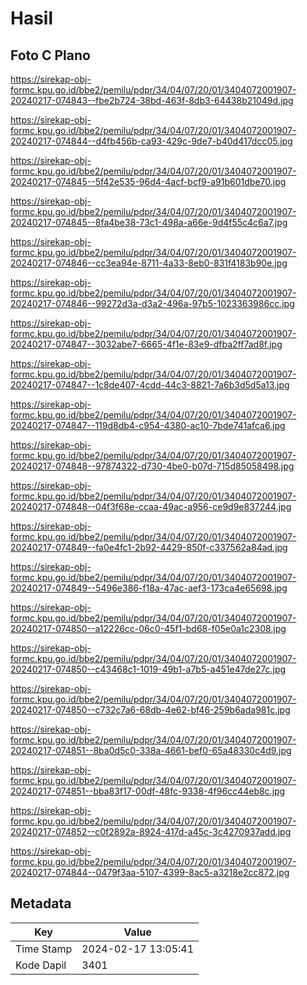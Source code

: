 # Hasil

## Foto C Plano

https://sirekap-obj-formc.kpu.go.id/bbe2/pemilu/pdpr/34/04/07/20/01/3404072001907-20240217-074843--fbe2b724-38bd-463f-8db3-64438b21049d.jpg

https://sirekap-obj-formc.kpu.go.id/bbe2/pemilu/pdpr/34/04/07/20/01/3404072001907-20240217-074844--d4fb456b-ca93-429c-9de7-b40d417dcc05.jpg

https://sirekap-obj-formc.kpu.go.id/bbe2/pemilu/pdpr/34/04/07/20/01/3404072001907-20240217-074845--5f42e535-96d4-4acf-bcf9-a91b601dbe70.jpg

https://sirekap-obj-formc.kpu.go.id/bbe2/pemilu/pdpr/34/04/07/20/01/3404072001907-20240217-074845--8fa4be38-73c1-498a-a66e-9d4f55c4c6a7.jpg

https://sirekap-obj-formc.kpu.go.id/bbe2/pemilu/pdpr/34/04/07/20/01/3404072001907-20240217-074846--cc3ea94e-8711-4a33-8eb0-831f4183b90e.jpg

https://sirekap-obj-formc.kpu.go.id/bbe2/pemilu/pdpr/34/04/07/20/01/3404072001907-20240217-074846--99272d3a-d3a2-496a-97b5-1023363986cc.jpg

https://sirekap-obj-formc.kpu.go.id/bbe2/pemilu/pdpr/34/04/07/20/01/3404072001907-20240217-074847--3032abe7-6665-4f1e-83e9-dfba2ff7ad8f.jpg

https://sirekap-obj-formc.kpu.go.id/bbe2/pemilu/pdpr/34/04/07/20/01/3404072001907-20240217-074847--1c8de407-4cdd-44c3-8821-7a6b3d5d5a13.jpg

https://sirekap-obj-formc.kpu.go.id/bbe2/pemilu/pdpr/34/04/07/20/01/3404072001907-20240217-074847--119d8db4-c954-4380-ac10-7bde741afca6.jpg

https://sirekap-obj-formc.kpu.go.id/bbe2/pemilu/pdpr/34/04/07/20/01/3404072001907-20240217-074848--97874322-d730-4be0-b07d-715d85058498.jpg

https://sirekap-obj-formc.kpu.go.id/bbe2/pemilu/pdpr/34/04/07/20/01/3404072001907-20240217-074848--04f3f68e-ccaa-49ac-a956-ce9d9e837244.jpg

https://sirekap-obj-formc.kpu.go.id/bbe2/pemilu/pdpr/34/04/07/20/01/3404072001907-20240217-074849--fa0e4fc1-2b92-4429-850f-c337562a84ad.jpg

https://sirekap-obj-formc.kpu.go.id/bbe2/pemilu/pdpr/34/04/07/20/01/3404072001907-20240217-074849--5496e386-f18a-47ac-aef3-173ca4e65698.jpg

https://sirekap-obj-formc.kpu.go.id/bbe2/pemilu/pdpr/34/04/07/20/01/3404072001907-20240217-074850--a12226cc-06c0-45f1-bd68-f05e0a1c2308.jpg

https://sirekap-obj-formc.kpu.go.id/bbe2/pemilu/pdpr/34/04/07/20/01/3404072001907-20240217-074850--c43468c1-1019-49b1-a7b5-a451e47de27c.jpg

https://sirekap-obj-formc.kpu.go.id/bbe2/pemilu/pdpr/34/04/07/20/01/3404072001907-20240217-074850--c732c7a6-68db-4e62-bf46-259b6ada981c.jpg

https://sirekap-obj-formc.kpu.go.id/bbe2/pemilu/pdpr/34/04/07/20/01/3404072001907-20240217-074851--8ba0d5c0-338a-4661-bef0-65a48330c4d9.jpg

https://sirekap-obj-formc.kpu.go.id/bbe2/pemilu/pdpr/34/04/07/20/01/3404072001907-20240217-074851--bba83f17-00df-48fc-9338-4f96cc44eb8c.jpg

https://sirekap-obj-formc.kpu.go.id/bbe2/pemilu/pdpr/34/04/07/20/01/3404072001907-20240217-074852--c0f2892a-8924-417d-a45c-3c4270937add.jpg

https://sirekap-obj-formc.kpu.go.id/bbe2/pemilu/pdpr/34/04/07/20/01/3404072001907-20240217-074844--0479f3aa-5107-4399-8ac5-a3218e2cc872.jpg


## Metadata

| Key        | Value               |
| ---------- | ------------------- |
| Time Stamp | 2024-02-17 13:05:41 |
| Kode Dapil | 3401                |



